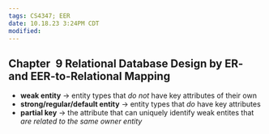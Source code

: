 ```yaml
---
tags: CS4347; EER
date: 10.18.23 3:24PM CDT
modified: 
---
```


Chapter 9 Relational Database Design by ER- and EER-to-Relational Mapping
-------------------------------------------------------------------------

+ **weak entity** -> entity types that _do not_ have key attributes of their own
+ **strong/regular/default entity** -> entity types that _do_ have key attributes
+ **partial key** -> the attribute that can uniquely identify weak entites that
    _are related to the same owner entity_
